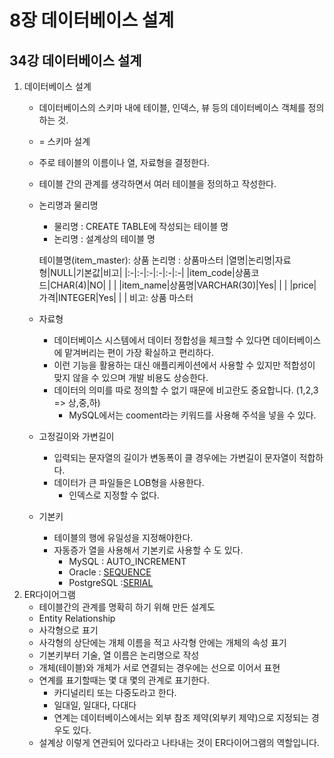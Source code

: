 # 8장 데이터베이스 설계
## 34강 데이터베이스 설계

1. 데이터베이스 설계
   - 데이터베이스의 스키마 내에 테이블, 인덱스, 뷰 등의 데이터베이스 객체를 정의하는 것.
   - = 스키마 설계
   - 주로 테이블의 이름이나 열, 자료형을 결정한다.
   - 테이블 간의 관계를 생각하면서 여러 테이블을 정의하고 작성한다.
   - 논리명과 물리명
      - 물리명 : CREATE TABLE에 작성되는 테이블 명 
      - 논리명 : 설계상의 테이블 명
      
      테이블명(item_master): 상품 논리명 : 상품마스터
      |열명|논리명|자료형|NULL|기본값|비고|
      |:-|:-|:-|:-|:-|:-|
      |item_code|상품코드|CHAR(4)|NO|     |     |
      |item_name|상품명|VARCHAR(30)|Yes|     |     |
      |price|가격|INTEGER|Yes|     |     |
      비고: 상품 마스터
   - 자료형   
      - 데이터베이스 시스템에서 데이터 정합성을 체크할 수 있다면 데이터베이스에 맡겨버리는 편이 가장 확실하고 편리하다.
      - 이런 기능을 활용하는 대신 애플리케이션에서 사용할 수 있지만 적합성이 맞지 않을 수 있으며 개발 비용도 상승한다.
      - 데이터의 의미를 따로 정의할 수 없기 때문에 비고란도 중요합니다. (1,2,3 => 상,중,하)
          - MySQL에서는 cooment라는 키워드를 사용해 주석을 넣을 수 있다.
   - 고정길이와 가변길이
      - 입력되는 문자열의 길이가 변동폭이 클 경우에는 가변길이 문자열이 적합하다.
      - 데이터가 큰 파일들은 LOB형을 사용한다.
          - 인덱스로 지정할 수 없다.
   - 기본키       
      - 테이블의 행에 유일성을 지정해야한다.
      - 자동증가 열을 사용해서 기본키로 사용할 수 도 있다.
          - MySQL : AUTO_INCREMENT
          - Oracle : [SEQUENCE](http://blog.naver.com/javaking75/140159182858)
          - PostgreSQL :[SERIAL](https://ilikesunshine.tistory.com/entry/PostgreSQL%EC%97%90%EC%84%9C-MySQL%EC%9D%98-AUTOINCREMENT%EC%99%80-%EA%B0%99%EC%9D%80-%EC%9E%90%EB%8F%99%EC%A6%9D%EA%B0%80-%EC%BB%AC%EB%9F%BC)
  1. ER다이어그램
      - 테이블간의 관계를 명확히 하기 위해 만든 설계도
      - Entity Relationship
      - 사각형으로 표기
      - 사각형의 상단에는 개체 이름을 적고 사각형 안에는 개체의 속성 표기
      - 기본키부터 기술, 열 이름은 논리명으로 작성
      - 개체(테이블)와 개체가 서로 연결되는 경우에는 선으로 이어서 표현
      - 연계를 표기할때는 몇 대 몇의 관계로 표기한다.
          - 카디널리티 또는 다중도라고 한다.
          - 일대일, 일대다, 다대다
          - 연계는 데이터베이스에서는 외부 참조 제약(외부키 제약)으로 지정되는 경우도 있다.
      - 설계상 이렇게 연관되어 있다라고 나타내는 것이 ER다이어그램의 역할입니다.
      
      
          
        
          
